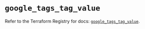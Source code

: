 # `google_tags_tag_value`

Refer to the Terraform Registry for docs: [`google_tags_tag_value`](https://registry.terraform.io/providers/hashicorp/google-beta/6.1.0/docs/resources/google_tags_tag_value).
